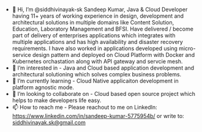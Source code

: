 - 👋 Hi, I’m @siddhivinayak-sk Sandeep Kumar, Java & Cloud Developer having 11+ years of working experience in design, development and architectural solutions in multiple domains like Content Solution, Education, Laboratory Management and BFSI. Have delivered / become part of delivery of enterprises applications which integrates with multiple applications and has high availability and disaster recovery requirements. I have also worked in applications developed using micro-service design pattern and deployed on Cloud Platform with Docker and Kubernetes orchastation along with API gateway and servcie mesh.
- 👀 I’m interested in - Java and Cloud based application development and architectural solutioning which solves complex business problems.
- 🌱 I’m currently learning - Cloud Native applicaiton development in platform agnostic mode.
- 💞️ I’m looking to collaborate on - Cloud based open source project which helps to make developers life easy.
- 📫 How to reach me - Please reachout to me on LinkedIn: https://www.linkedin.com/in/sandeep-kumar-5775954b/  or write to: siddhivinayak.sk@gmail.com



<!---
siddhivinayak-sk/siddhivinayak-sk is a ✨ special ✨ repository because its `README.md` (this file) appears on your GitHub profile.
You can click the Preview link to take a look at your changes.
--->
